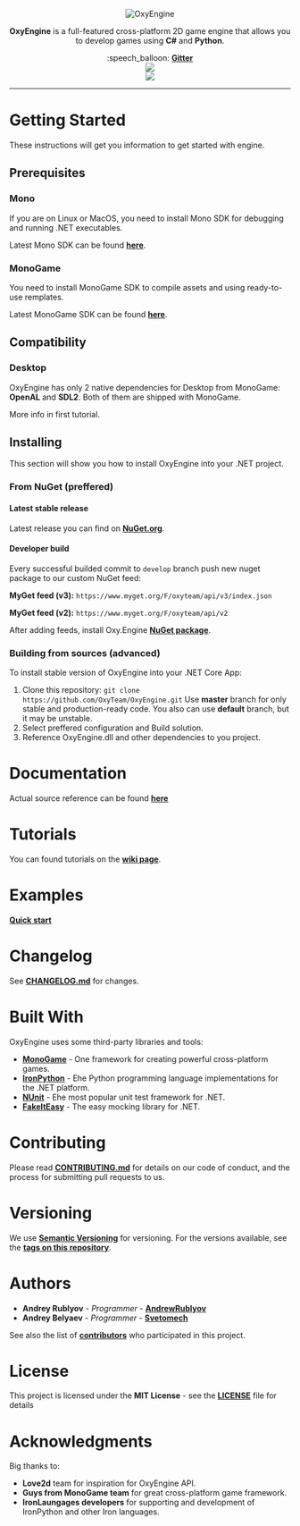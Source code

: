 <p align="center">
  <img src="https://i.imgur.com/BjjCdjB.png" alt="OxyEngine">
</p>

<p align="center">
  <b>OxyEngine</b> is a full-featured cross-platform 2D game engine that allows you to develop games using <b>C#</b> and <b>Python</b>.
</p>

<p align="center">
  :speech_balloon: <b><a href="https://gitter.im/OxyEngine/Lobby">Gitter</a></b><br>
  <a style="vertical-align: middle;" href="https://ci.appveyor.com/project/AndrewRublyov/oxyengine-y2q1n/branch/develop"><img src="https://ci.appveyor.com/api/projects/status/tyg13hjkm01vb3yd/branch/develop?svg=true&passingText=develop%20-%20OK&failingText=develop%20-%20Fails"></a><br>
  <!-- https://ci.appveyor.com/api/projects/status/tyg13hjkm01vb3yd/branch/develop?svg=true&passingText=develop%20-%20OK&failingText=develop%20-%20Fails -->
  <a href="https://ci.appveyor.com/project/AndrewRublyov/oxyengine-y2q1n/branch/master"><img src="https://ci.appveyor.com/api/projects/status/tyg13hjkm01vb3yd/branch/master?svg=true"></a>
</p>

---

# Getting Started

These instructions will get you information to get started with engine.


## Prerequisites

### Mono

If you are on Linux or MacOS, you need to install Mono SDK for debugging and running .NET executables.

Latest Mono SDK can be found **[here](https://www.mono-project.com/download/stable/)**.

### MonoGame

You need to install MonoGame SDK to compile assets and using ready-to-use remplates.

Latest MonoGame SDK can be found **[here](http://www.monogame.net/downloads/)**.


## Compatibility

### Desktop
OxyEngine has only 2 native dependencies for Desktop from MonoGame: **OpenAL** and **SDL2**. Both of them are shipped with MonoGame.

More info in first tutorial.


## Installing
This section will show you how to install OxyEngine into your .NET project.

### From NuGet (preffered)

#### Latest stable release

Latest release you can find on **[NuGet.org](https://www.nuget.org/packages?q=OxyEngine)**.

#### Developer build

Every successful builded commit to `develop` branch push new nuget package to our custom NuGet feed:

**MyGet feed (v3):** `https://www.myget.org/F/oxyteam/api/v3/index.json`

**MyGet feed (v2):** `https://www.myget.org/F/oxyteam/api/v2`

After adding feeds, install Oxy.Engine **[NuGet package](https://www.myget.org/feed/oxyteam/package/nuget/OxyEngine.Desktop)**.

### Building from sources (advanced)
To install stable version of OxyEngine into your .NET Core App:
1. Сlone this repository:
 `git clone https://github.com/OxyTeam/OxyEngine.git` 
  Use **master** branch for only stable and production-ready code. 
  You also can use **default** branch, but it may be unstable.
2. Select preffered configuration and Build solution.
3. Reference OxyEngine.dll and other dependencies to you project.
  

# Documentation

Actual source reference can be found **[here](https://oxyteam.github.io/docs/)** 

# Tutorials

You can found tutorials on the **[wiki page](wiki)**.
  

# Examples

**[Quick start](https://github.com/OxyTeam/WIki/tree/master/Tutorials/quick-start-for-building-prototypes/QuickStart)**


# Changelog

See **[CHANGELOG.md](CHANGELOG.md)** for changes.


# Built With

OxyEngine uses some third-party libraries and tools:

* **[MonoGame](http://www.monogame.net/)** - One framework for creating powerful cross-platform games.
* **[IronPython](http://ironpython.net/)** - Еhe Python programming language implementations for the .NET platform.
* **[NUnit](http://nunit.org/)** - Еhe most popular unit test framework for .NET.
* **[FakeItEasy](https://fakeiteasy.github.io/)** - The easy mocking library for .NET.


# Contributing

Please read **[CONTRIBUTING.md](CONTRIBUTING.md)** for details on our code of conduct, and the process for submitting pull requests to us.


# Versioning

We use **[Semantic Versioning](http://semver.org/)** for versioning. For the versions available, see the **[tags on this repository](https://github.com/OxyTeam/OxyEngine/tags)**. 


# Authors

* **Andrey Rublyov** - *Programmer* - **[AndrewRublyov](https://github.com/AndrewRublyov)**
* **Andrey Belyaev** - *Programmer* - **[Svetomech](https://github.com/Svetomech)**

See also the list of **[contributors](https://github.com/OxyTeam/OxyEngine/contributors)** who participated in this project.


# License

This project is licensed under the **MIT License** - see the **[LICENSE](LICENSE)** file for details


# Acknowledgments

Big thanks to:
* **Love2d** team for inspiration for OxyEngine API.
* **Guys from MonoGame team** for great cross-platform game framework.
* **IronLaungages developers** for supporting and development of IronPython and other Iron languages.